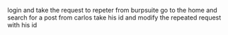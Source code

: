 login and take the request to repeter from burpsuite
go to the home and search for a post from carlos
take his id and modify the repeated request with his id
